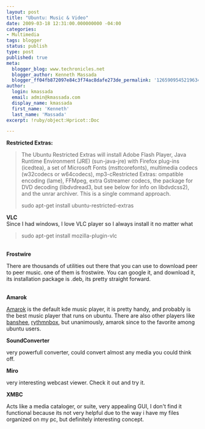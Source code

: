 ```yaml
---
layout: post
title: "Ubuntu: Music & Video"
date: 2009-03-18 12:31:00.000000000 -04:00
categories:
- Multimedia
tags: blogger
status: publish
type: post
published: true
meta:
  blogger_blog: www.techronicles.net
  blogger_author: Kenneth Massada
  blogger_ff04fb872097e84c3f74ac8dafe273de_permalink: '1265909545219634800'
author:
  login: kmassada
  email: admin@kmassada.com
  display_name: kmassada
  first_name: 'Kenneth'
  last_name: 'Massada'
excerpt: !ruby/object:Hpricot::Doc

---
```

<p><strong>Restricted Extras: </strong><br />
<blockquote>The Ubuntu Restricted Extras will install Adobe Flash Player, Java Runtime Environment (JRE) (sun-java-jre) with Firefox plug-ins (icedtea), a set of Microsoft Fonts (msttcorefonts), multimedia codecs (w32codecs or w64codecs), mp3-cRestricted Extras: ompatible encoding (lame), FFMpeg, extra Gstreamer codecs, the package for DVD decoding (libdvdread3, but see below for info on libdvdcss2), and the unrar archiver. This is a single command approach.</p>
<p>sudo apt-get install ubuntu-restricted-extras</p></blockquote>
<p><strong>VLC</strong><br />Since I had windows, I love VLC player so I always install it no matter what<br />
<blockquote>sudo apt-get install mozilla-plugin-vlc</p></blockquote>
<p><strong><br />Frostwire</strong></p>
<p>There are thousands of utilities out there that you can use to download peer to peer music. one of them is frostwire. You can google it, and download it, its installation package is .deb, its pretty straight forward.</p>
<p><strong><br />Amarok</strong></p>
<p><a href="http://amarok.kde.org/">Amarok</a> is the default kde music player, it is pretty handy, and probably is the best music player that runs on ubuntu. There are also other players like <a href="http://banshee-project.org/">banshee</a>, <a href="http://projects.gnome.org/rhythmbox/">rythmnbox</a>, but unanimously, amarok since to the favorite among ubuntu users.</p>
<p><strong>SoundConverter</strong></p>
<p>very powerfull converter, could convert almost any media you could think off.</p>
<p><strong>Miro</strong></p>
<p>very interesting webcast viewer. Check it out and try it.</p>
<p><strong>XMBC</strong></p>
<p>Acts like a media cataloger, or suite, very appealing GUI, I don't find it functional because its not very helpful due to the way i have my files organized on my pc, but definitely interesting concept.</p>
